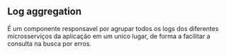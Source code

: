 ## Log aggregation

É um componente responsavel por agrupar todos os logs dos diferentes microsserviços da aplicação em um unico lugar, de forma a facilitar a consulta na busca por erros.

